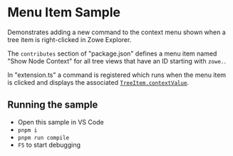 # Menu Item Sample

Demonstrates adding a new command to the context menu shown when a tree item is right-clicked in Zowe Explorer.

The `contributes` section of "package.json" defines a menu item named "Show Node Context" for all tree views that have an ID starting with `zowe.`.

In "extension.ts" a command is registered which runs when the menu item is clicked and displays the associated [`TreeItem.contextValue`](https://code.visualstudio.com/api/references/vscode-api#TreeItem).

## Running the sample

- Open this sample in VS Code
- `pnpm i`
- `pnpm run compile`
- `F5` to start debugging
